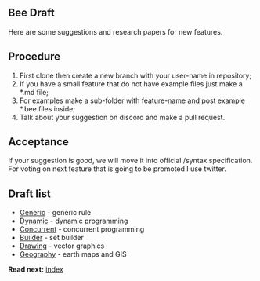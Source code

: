 ## Bee Draft

Here are some suggestions and research papers for new features.

## Procedure
1. First clone then create a new branch with your user-name in repository;
2. If you have a small feature that do not have example files just make a *.md file;
3. For examples make a sub-folder with feature-name and post example *.bee files inside;
4. Talk about your suggestion on discord and make a pull request.

## Acceptance

If your suggestion is good, we will move it into official /syntax specification.   
For voting on next feature that is going to be promoted I use twitter.

## Draft list

* [Generic](generic.md) - generic rule
* [Dynamic](dynamic.md) - dynamic programming
* [Concurrent](concurrent.md) - concurrent programming
* [Builder](builder.md) - set builder
* [Drawing](drawing.md) - vector graphics
* [Geography](geography.md) - earth maps and GIS

**Read next:** [index](../syntax/index.md)